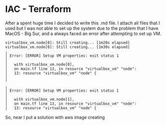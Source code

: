 # IAC - Terraform

After a spent huge time I decided to write this .md file. I attach all files that I used but I was not able to set up the system due to the problem that I have MacOS - Big Sur, and a always faced an error after attempting to set up VM.
```shell
virtualbox_vm.node[0]: Still creating... [1m20s elapsed]
virtualbox_vm.node[0]: Still creating... [1m30s elapsed]
╷
│ Error: [ERROR] Setup VM properties: exit status 1
│ 
│   with virtualbox_vm.node[0],
│   on main.tf line 13, in resource "virtualbox_vm" "node":
│   13: resource "virtualbox_vm" "node" {
│ 
╵
╷
│ Error: [ERROR] Setup VM properties: exit status 1
│ 
│   with virtualbox_vm.node[1],
│   on main.tf line 13, in resource "virtualbox_vm" "node":
│   13: resource "virtualbox_vm" "node" {
```

So, near I put a solution with aws image creating
